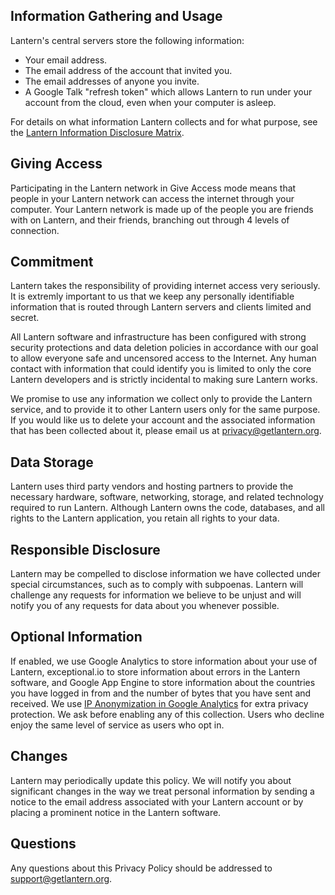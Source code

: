 ## <a name="information-gathering-and-usage"></a>Information Gathering and Usage
Lantern's central servers store the following information:

* Your email address.
* The email address of the account that invited you.
* The email addresses of anyone you invite.
* A Google Talk "refresh token" which allows Lantern to run under your account from the cloud, even when your computer is asleep.


For details on what information Lantern collects and for what purpose, see the <a href="https://docs.google.com/a/getlantern.org/spreadsheet/pub?key=0Ap6nn0WEcFTRdHUtTm9GcFpsNFpoOGFXQlBfODN4TkE&single=true&gid=0&output=html" target="_blank">Lantern Information Disclosure Matrix</a>.

## Giving Access

Participating in the Lantern network in Give Access mode means that people in your Lantern network can access the internet through your computer. Your Lantern network is made up of the people you are friends with on Lantern, and their friends, branching out through 4 levels of connection.

## <a name="commitment"></a>Commitment
Lantern takes the responsibility of providing internet access very seriously. It is extremly important to us that we keep any personally identifiable information that is routed through Lantern servers and clients limited and secret. 

All Lantern software and infrastructure has been configured with strong security protections and data deletion policies in accordance with our goal to allow everyone safe and uncensored access to the Internet. Any human contact with information that could identify you is limited to only the core Lantern developers and is strictly incidental to making sure Lantern works.

We promise to use any information we collect only to provide the Lantern service, and to provide it to other Lantern users only for the same purpose. If you would like us to delete your account and the associated information that has been collected about it, please email us at privacy@getlantern.org.

## <a name="data-storage"></a>Data Storage
Lantern uses third party vendors and hosting partners to provide the necessary hardware, software, networking, storage, and related technology required to run Lantern. Although Lantern owns the code, databases, and all rights to the Lantern application, you retain all rights to your data.

## <a name="responsible-disclosure"></a>Responsible Disclosure
Lantern may be compelled to disclose information we have collected under special circumstances, such as to comply with subpoenas. Lantern will challenge any requests for information we believe to be unjust and will notify you of any requests for data about you whenever possible.


## <a name="optional-information"></a>Optional Information
If enabled, we use Google Analytics to store information about your use of Lantern, exceptional.io to store information about errors in the Lantern software, and Google App Engine to store information about the countries you have logged in from and the number of bytes that you have sent and received. We use [IP Anonymization in Google Analytics](https://support.google.com/analytics/answer/2763052?hl=en) for extra privacy protection. We ask before enabling any of this collection. Users who decline enjoy the same level of service as users who opt in.

## <a name="changes"></a>Changes
Lantern may periodically update this policy. We will notify you about significant changes in the way we treat personal information by sending a notice to the email address associated with your Lantern account or by placing a prominent notice in the Lantern software.

## <a name="questions"></a>Questions
Any questions about this Privacy Policy should be addressed to support@getlantern.org.